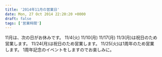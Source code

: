 ```yaml
---
title: '2014年11月の営業日'
date: Mon, 27 Oct 2014 22:20:20 +0000
draft: false
tags: ['営業時間']
---
```


11月は、次の日がお休みです。 11/4(火) 11/10(月) 11/17(月) 11/3(月)は祝日のため営業します。 11/24(月)は祝日のため営業します。 11/25(火)は1周年のため営業します。 1周年記念のイベントをしますのでお楽しみに。